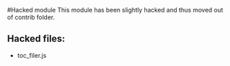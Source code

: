 #Hacked module
This module has been slightly hacked and thus moved out of contrib folder.

## Hacked files:
* toc_filer.js